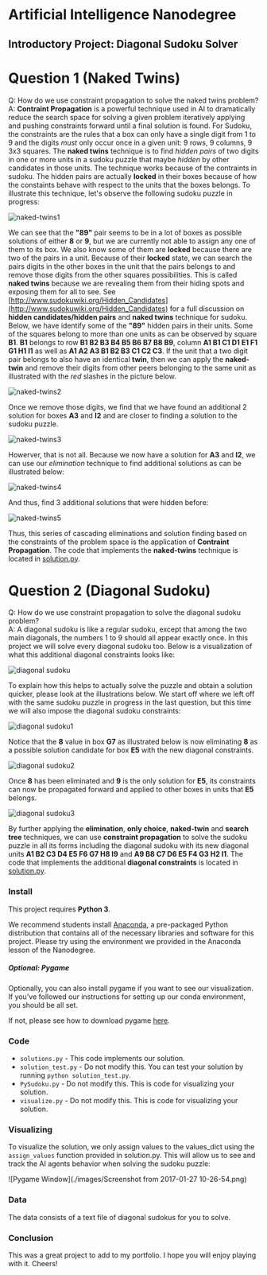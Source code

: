 # Artificial Intelligence Nanodegree
## Introductory Project: Diagonal Sudoku Solver

# Question 1 (Naked Twins)
Q: How do we use constraint propagation to solve the naked twins problem?  
A: **Contraint Propagation** is a powerful technique used in AI to dramatically reduce the search space for solving a given problem iteratively applying and pushing constraints forward until a final solution is found.  For Sudoku, the constraints are the rules that a box can only have a single digit from 1 to 9 and the digits *must* only occur once in a given unit: 9 rows, 9 columns, 9 3x3 squares.  The **naked twins** technique is to find *hidden pairs* of two digits in one or more units in a sudoku puzzle that maybe *hidden* by other candidates in those units.  The technique works because of the contraints in sudoku.  The hidden pairs are actually **locked** in their boxes because of how the constaints behave with respect to the units that the boxes belongs.  To illustrate this technique, let's observe the following sudoku puzzle in progress:

![naked-twins1](./images/naked-twins-1.png)

We can see that the **"89"** pair seems to be in a lot of boxes as possible solutions of either **8** or **9**, but we are currently not able to assign any one of them to its box.  We also know some of them are **locked** because there are two of the pairs in a unit.  Because of their **locked** state, we can search the pairs digits in the other boxes in the unit that the pairs belongs to and remove those digits from the other squares possibilities.  This is called **naked twins** because we are revealing them from their hiding spots and exposing them for all to see.  See [http://www.sudokuwiki.org/Hidden_Candidates](http://www.sudokuwiki.org/Hidden_Candidates) for a full discussion on **hidden candidates/hidden pairs** and **naked twins** technique for sudoku.  Below, we have identify some of the **"89"** hidden pairs in their units.  Some of the squares belong to more than one units as can be observed by square **B1**.  **B1** belongs to row **B1 B2 B3 B4 B5 B6 B7 B8 B9**, column **A1 B1 C1 D1 E1 F1 G1 H1 I1** as well as **A1 A2 A3 B1 B2 B3 C1 C2 C3**.  If the unit that a two digit pair belongs to also have an identical **twin**, then we can apply the **naked-twin** and remove their digits from other peers belonging to the same unit as illustrated with the *red* slashes in the picture below.

![naked-twins2](./images/naked-twins-2.png)

Once we remove those digits, we find that we have found an additional 2 solution for boxes **A3** and **I2** and are closer to finding a solution to the sudoku puzzle.

![naked-twins3](./images/naked-twins-3.png)

Howerver, that is not all.  Because we now have a solution for **A3** and **I2**, we can use our *elimination* technique to find additional solutions as can be illustrated below:

![naked-twins4](./images/naked-twins-4.png)

And thus, find 3 additional solutions that were hidden before:

![naked-twins5](./images/naked-twins-5.png)

Thus, this series of cascading eliminations and solution finding based on the constraints of the problem space is the application of **Contraint Propagation**.  The code that implements the **naked-twins** technique is located in [solution.py](./solution.py).

# Question 2 (Diagonal Sudoku)
Q: How do we use constraint propagation to solve the diagonal sudoku problem?  
A: A diagonal sudoku is like a regular sudoku, except that among the two main diagonals, the numbers 1 to 9 should all appear exactly once. In this project we will solve every diagonal sudoku too.  Below is a visualization of what this additional diagonal constraints looks like:

![diagonal sudoku](./images/diagonal-sudoku.png)

To explain how this helps to actually solve the puzzle and obtain a solution quicker, please look at the illustrations below.  We start off where we left off with the same sudoku puzzle in progress in the last question, but this time we will also impose the diagonal sudoku constraints:

![diagonal sudoku1](./images/diagonal-sudoku-1.png)

Notice that the **8** value in box **G7** as illustrated below is now eliminating **8** as a possible solution candidate for box **E5** with the new diagonal constraints.

![diagonal sudoku2](./images/diagonal-sudoku-2.png)

Once **8** has been eliminated and **9** is the only solution for **E5**, its constraints can now be propagated forward and applied to other boxes in units that **E5** belongs.

![diagonal sudoku3](./images/diagonal-sudoku-3.png)

By further applying the **elimination**, **only choice**, **naked-twin** and **search tree** techniques, we can use **constraint propagation** to solve the sudoku puzzle in all its forms including the diagonal sudoku with its new diagonal units **A1 B2 C3 D4 E5 F6 G7 H8 I9** and **A9 B8 C7 D6 E5 F4 G3 H2 I1**.  The code that implements the additional **diagonal constraints** is located in [solution.py](./solution.py).

### Install

This project requires **Python 3**.

We recommend students install [Anaconda](https://www.continuum.io/downloads), a pre-packaged Python distribution that contains all of the necessary libraries and software for this project. 
Please try using the environment we provided in the Anaconda lesson of the Nanodegree.

##### Optional: Pygame

Optionally, you can also install pygame if you want to see our visualization. If you've followed our instructions for setting up our conda environment, you should be all set.

If not, please see how to download pygame [here](http://www.pygame.org/download.shtml).

### Code

* `solutions.py` - This code implements our solution.
* `solution_test.py` - Do not modify this. You can test your solution by running `python solution_test.py`.
* `PySudoku.py` - Do not modify this. This is code for visualizing your solution.
* `visualize.py` - Do not modify this. This is code for visualizing your solution.

### Visualizing

To visualize the solution, we only assign values to the values_dict using the ```assign_values``` function provided in solution.py.  This will allow us to see and track the AI agents behavior when solving the sudoku puzzle:

![Pygame Window](./images/Screenshot from 2017-01-27 10-26-54.png)

### Data

The data consists of a text file of diagonal sudokus for you to solve.

### Conclusion

This was a great project to add to my portfolio.  I hope you will enjoy playing with it.  Cheers!
